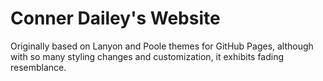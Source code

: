 # Conner Dailey's Website

Originally based on Lanyon and Poole themes for GitHub Pages, although with so many styling changes and customization, it exhibits fading resemblance. 
